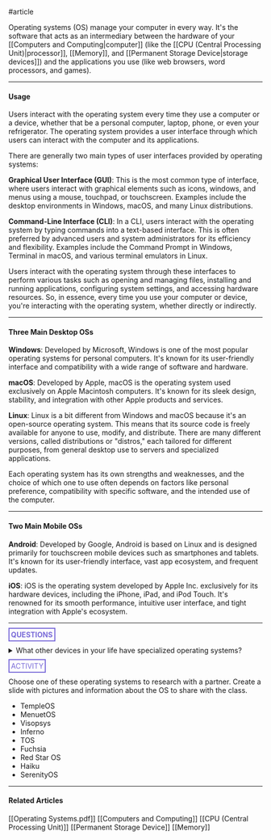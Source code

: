 #article 

Operating systems (OS) manage your computer in every way. It's the software that acts as an intermediary between the hardware of your [[Computers and Computing|computer]] (like the [[CPU  (Central Processing Unit)|processor]], [[Memory]], and [[Permanent Storage Device|storage devices]]) and the applications you use (like web browsers, word processors, and games).

---
#### Usage

Users interact with the operating system every time they use a computer or a device, whether that be a personal computer, laptop, phone, or even your refrigerator. The operating system provides a user interface through which users can interact with the computer and its applications.

There are generally two main types of user interfaces provided by operating systems:

**Graphical User Interface (GUI)**:
	This is the most common type of interface, where users interact with graphical elements such as icons, windows, and menus using a mouse, touchpad, or touchscreen. Examples include the desktop environments in Windows, macOS, and many Linux distributions.
    
**Command-Line Interface (CLI)**:
	In a CLI, users interact with the operating system by typing commands into a text-based interface. This is often preferred by advanced users and system administrators for its efficiency and flexibility. Examples include the Command Prompt in Windows, Terminal in macOS, and various terminal emulators in Linux.
    

Users interact with the operating system through these interfaces to perform various tasks such as opening and managing files, installing and running applications, configuring system settings, and accessing hardware resources. So, in essence, every time you use your computer or device, you're interacting with the operating system, whether directly or indirectly.

---
#### Three Main Desktop OSs

**Windows**:
	Developed by Microsoft, Windows is one of the most popular operating systems for personal computers. It's known for its user-friendly interface and compatibility with a wide range of software and hardware.
    
**macOS**:
	Developed by Apple, macOS is the operating system used exclusively on Apple Macintosh computers. It's known for its sleek design, stability, and integration with other Apple products and services.
    
**Linux**:
	Linux is a bit different from Windows and macOS because it's an open-source operating system. This means that its source code is freely available for anyone to use, modify, and distribute. There are many different versions, called distributions or "distros," each tailored for different purposes, from general desktop use to servers and specialized applications.
    

Each operating system has its own strengths and weaknesses, and the choice of which one to use often depends on factors like personal preference, compatibility with specific software, and the intended use of the computer.

---
#### Two Main Mobile OSs

**Android**:
	Developed by Google, Android is based on Linux and is designed primarily for touchscreen mobile devices such as smartphones and tablets. It's known for its user-friendly interface, vast app ecosystem, and frequent updates.
    
**iOS**:
	iOS is the operating system developed by Apple Inc. exclusively for its hardware devices, including the iPhone, iPad, and iPod Touch. It's renowned for its smooth performance, intuitive user interface, and tight integration with Apple's ecosystem.


<hr>


**<span style="color: #7b6cd9; border: 2px solid #7b6cd9; padding: 3px">QUESTIONS</span>**

<details>
	<summary>What other devices in your life have specialized operating systems?</summary>
		<p style="font-style: italic">Game consoles, smart watches, smart tvs, ect.</p>
</details>


<span style="color: #7b6cd9; border: 2px solid #7b6cd9; padding: 3px">ACTIVITY</span>

Choose one of these operating systems to research with a partner. Create a slide with pictures and information about the OS to share with the class.

* TempleOS
* MenuetOS
* Visopsys
* Inferno
* TOS
* Fuchsia
* Red Star OS
* Haiku
* SerenityOS



---
#### Related Articles

[[Operating Systems.pdf]]
[[Computers and Computing]]
[[CPU  (Central Processing Unit)]]
[[Permanent Storage Device]]
[[Memory]]

